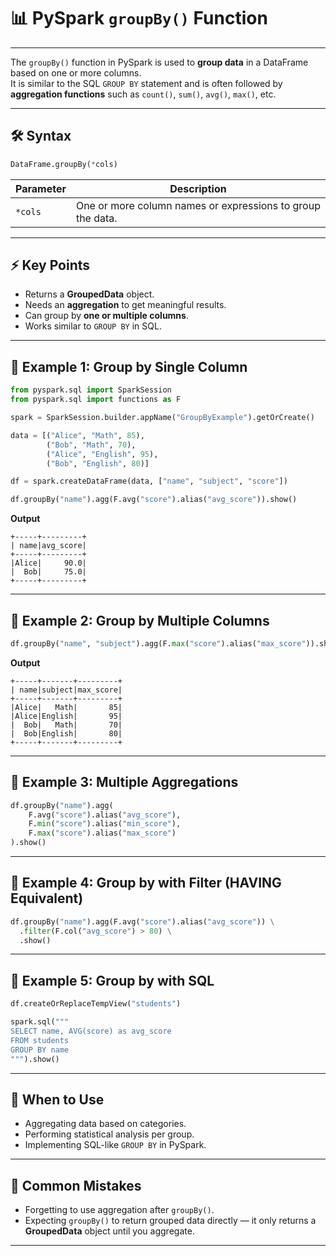 # 📊 PySpark `groupBy()` Function

---
The `groupBy()` function in PySpark is used to **group data** in a DataFrame based on one or more columns.  
It is similar to the SQL `GROUP BY` statement and is often followed by **aggregation functions** such as `count()`, `sum()`, `avg()`, `max()`, etc.

---

## 🛠 Syntax

```python
DataFrame.groupBy(*cols)
````

| Parameter | Description                                                |
| --------- | ---------------------------------------------------------- |
| `*cols`   | One or more column names or expressions to group the data. |

---

## ⚡ Key Points

* Returns a **GroupedData** object.
* Needs an **aggregation** to get meaningful results.
* Can group by **one or multiple columns**.
* Works similar to `GROUP BY` in SQL.

---

## 📌 Example 1: Group by Single Column

```python
from pyspark.sql import SparkSession
from pyspark.sql import functions as F

spark = SparkSession.builder.appName("GroupByExample").getOrCreate()

data = [("Alice", "Math", 85),
        ("Bob", "Math", 70),
        ("Alice", "English", 95),
        ("Bob", "English", 80)]

df = spark.createDataFrame(data, ["name", "subject", "score"])

df.groupBy("name").agg(F.avg("score").alias("avg_score")).show()
```

**Output**

```
+-----+---------+
| name|avg_score|
+-----+---------+
|Alice|     90.0|
|  Bob|     75.0|
+-----+---------+
```

---

## 📌 Example 2: Group by Multiple Columns

```python
df.groupBy("name", "subject").agg(F.max("score").alias("max_score")).show()
```

**Output**

```
+-----+-------+---------+
| name|subject|max_score|
+-----+-------+---------+
|Alice|   Math|       85|
|Alice|English|       95|
|  Bob|   Math|       70|
|  Bob|English|       80|
+-----+-------+---------+
```

---

## 📌 Example 3: Multiple Aggregations

```python
df.groupBy("name").agg(
    F.avg("score").alias("avg_score"),
    F.min("score").alias("min_score"),
    F.max("score").alias("max_score")
).show()
```

---

## 📌 Example 4: Group by with Filter (HAVING Equivalent)

```python
df.groupBy("name").agg(F.avg("score").alias("avg_score")) \
  .filter(F.col("avg_score") > 80) \
  .show()
```

---

## 📌 Example 5: Group by with SQL

```python
df.createOrReplaceTempView("students")

spark.sql("""
SELECT name, AVG(score) as avg_score
FROM students
GROUP BY name
""").show()
```

---

## 🚀 When to Use

* Aggregating data based on categories.
* Performing statistical analysis per group.
* Implementing SQL-like `GROUP BY` in PySpark.

---

## 🛑 Common Mistakes

* Forgetting to use aggregation after `groupBy()`.
* Expecting `groupBy()` to return grouped data directly — it only returns a **GroupedData** object until you aggregate.

---

